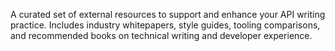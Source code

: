 A curated set of external resources to support and enhance your API writing practice. Includes industry whitepapers, style guides, tooling comparisons, and recommended books on technical writing and developer experience.
